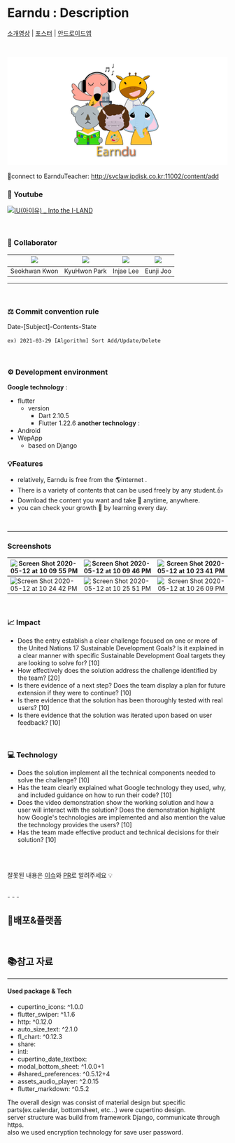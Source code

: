 # Earndu : Description


[소개영상](https://www.youtube.com/) | [포스터](https://drive.google.com/) | [안드로이드앱](https://drive.google.com)

<br/>

<p align="center">
<img width="600" alt="none" src="rdImage/earndu.png"> 
</p>

📝connect to EarnduTeacher: http://svclaw.ipdisk.co.kr:11002/content/add
### 🎥 Youtube

[![IU(아이유) _ Into the I-LAND](http://img.youtube.com/vi/QYNwbZHmh8g/0.jpg)](https://youtu.be/QYNwbZHmh8g?t=0s)


<br/>

### 📌 Collaborator

|[<img src="https://avatars.githubusercontent.com/u/63346802?v=4" width="100">](https://github.com/Seokhwan-Kwon)|[<img src="https://avatars.githubusercontent.com/u/46339857?v=4" width="100">](https://github.com/svclaw2000)|[<img src="https://avatars.githubusercontent.com/u/59018852?v=4" width="100">](https://github.com/ingkoon)|[<img src="https://avatars.githubusercontent.com/u/37266170?v=4" width="100">](https://github.com/junji9072)|
|:--:|:--:|:--:|:--:|
|Seokhwan Kwon|KyuHwon Park|Injae Lee|Eunji Joo|

---
<br/>

### ⚖️ Commit convention rule

Date-[Subject]-Contents-State

`ex) 2021-03-29 [Algorithm] Sort Add/Update/Delete`


<br/>

### ⚙️ Development environment
**Google technology** :
- flutter
  - version
    - Dart 2.10.5
    - Flutter 1.22.6
**another technology** :
- Android 
- WepApp
  - based on Django

### 💡Features
* relatively, Earndu is free from the 🌎internet .
* There is a variety of contents that can be used freely by any student.👍
* Download the content you want and take 📔 anytime, anywhere.
* you can check your growth 💪 by learning every day.


</br>

---

### Screenshots

| <img width="407" alt="Screen Shot 2020-05-12 at 10 09 55 PM" src="https://user-images.githubusercontent.com/33794732/81696368-c4758080-949e-11ea-8f37-3ebf2e025a6f.png">  | <img width="409" alt="Screen Shot 2020-05-12 at 10 09 46 PM" src="https://user-images.githubusercontent.com/33794732/81698062-72355f00-94a0-11ea-8e01-6b3219fdbb1e.png"> | <img width="410" alt="Screen Shot 2020-05-12 at 10 23 41 PM" src="https://user-images.githubusercontent.com/33794732/81696995-9e9cab80-949f-11ea-9f02-f5fcbd500666.png"> |
|---|:---:|---:|
| <img width="408" alt="Screen Shot 2020-05-12 at 10 24 42 PM" src="https://user-images.githubusercontent.com/33794732/81697001-9fcdd880-949f-11ea-8e39-0fcae525f076.png"> | <img width="409" alt="Screen Shot 2020-05-12 at 10 25 51 PM" src="https://user-images.githubusercontent.com/33794732/81697004-a0666f00-949f-11ea-99cd-2d0878e751ce.png"> | <img width="407" alt="Screen Shot 2020-05-12 at 10 26 09 PM" src="https://user-images.githubusercontent.com/33794732/81697006-a0ff0580-949f-11ea-971a-accc783322b0.png"> |


<br/>

### 📈 Impact

- Does the entry establish a clear challenge focused on one or more of the United Nations 17 Sustainable Development Goals? Is it explained in a clear manner with specific Sustainable Development Goal targets they are looking to solve for? [10]
- How effectively does the solution address the challenge identified by the team? [20]
- Is there evidence of a next step? Does the team display a plan for future extension if they were to continue? [10]
- Is there evidence that the solution has been thoroughly tested with real users? [10]
- Is there evidence that the solution was iterated upon based on user feedback? [10]


<br/>

### 💻 Technology

- Does the solution implement all the technical components needed to solve the challenge? [10]
- Has the team clearly explained what Google technology they used, why, and included guidance on how to run their code? [10]
- Does the video demonstration show the working solution and how a user will interact with the solution?
Does the demonstration highlight how Google's technologies are implemented and also mention the value the technology provides the users? [10]
- Has the team made effective product and technical decisions for their solution? [10]




<br/><br/>

잘못된 내용은 [이슈](https://github.com/Earndu/Earndu/issues)와 [PR](https://github.com/Earndu/Earndu/pulls)로 알려주세요 💡

<br/>
- - -

## 🚀배포&플랫폼

<br>



## 📚참고 자료

---
#### Used package & Tech
- cupertino_icons: ^1.0.0
- flutter_swiper: ^1.1.6
- http: ^0.12.0
- auto_size_text: ^2.1.0
- fl_chart: ^0.12.3
- share:
- intl:
- cupertino_date_textbox:
- modal_bottom_sheet: ^1.0.0+1
- #shared_preferences: ^0.5.12+4
- assets_audio_player: ^2.0.15
- flutter_markdown: ^0.5.2

The overall design was consist of material design but specific parts(ex.calendar, bottomsheet, etc...) were cupertino design. </br>
server structure was build from framework Django, communicate through https.</br>
also we used encryption technology for save user password.</br>


